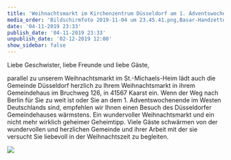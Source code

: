 ```yaml
---
title: 'Weihnachtsmarkt im Kirchenzentrum Düsseldorf am 1. Adventswochenende'
media_order: 'Bildschirmfoto 2019-11-04 um 23.45.41.png,Basar-Handzettel-2019-A5-1.png'
date: '04-11-2019 23:33'
publish_date: '04-11-2019 23:33'
unpublish_date: '02-12-2019 12:00'
show_sidebar: false
---
```


Liebe Geschwister, liebe Freunde und liebe Gäste,

parallel zu unserem Weihnachtsmarkt im St.-Michaels-Heim lädt auch die Gemeinde Düsseldorf herzlich zu Ihrem Weihnachtsmarkt in ihrem Gemeindehaus im Bruchweg 126, in 41567 Kaarst ein. Wenn der Weg nach Berlin für Sie zu weit ist oder Sie an dem 1. Adventswochenende im Westen Deutschlands sind, empfehlen wir Ihnen einen Besuch des Düsseldorfer Gemeindehauses wärmstens. Ein wundervoller Weihnachtsmarkt und ein nicht mehr wirklich geheimer Geheimtipp. Viele Gäste schwärmen von der wundervollen und herzlichen Gemeinde und ihrer Arbeit mit der sie versucht Sie liebevoll in der Weihnachtszeit zu begleiten.

![](https://smh-gemeinden.de/user/pages/02.news/13.weihnachtsmarkt-im-kirchenzentrum-duesseldorf-am-1-adventswochenende/Basar-Handzettel-2019-A5-1.png)